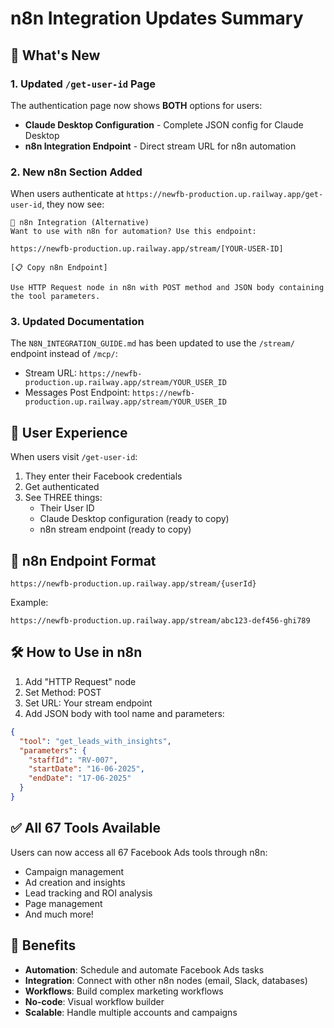 # n8n Integration Updates Summary

## 🎯 What's New

### 1. **Updated `/get-user-id` Page**
The authentication page now shows **BOTH** options for users:

- **Claude Desktop Configuration** - Complete JSON config for Claude Desktop
- **n8n Integration Endpoint** - Direct stream URL for n8n automation

### 2. **New n8n Section Added**
When users authenticate at `https://newfb-production.up.railway.app/get-user-id`, they now see:

```
🤖 n8n Integration (Alternative)
Want to use with n8n for automation? Use this endpoint:

https://newfb-production.up.railway.app/stream/[YOUR-USER-ID]

[📋 Copy n8n Endpoint]

Use HTTP Request node in n8n with POST method and JSON body containing the tool parameters.
```

### 3. **Updated Documentation**
The `N8N_INTEGRATION_GUIDE.md` has been updated to use the `/stream/` endpoint instead of `/mcp/`:

- Stream URL: `https://newfb-production.up.railway.app/stream/YOUR_USER_ID`
- Messages Post Endpoint: `https://newfb-production.up.railway.app/stream/YOUR_USER_ID`

## 📱 User Experience

When users visit `/get-user-id`:

1. They enter their Facebook credentials
2. Get authenticated
3. See THREE things:
   - Their User ID
   - Claude Desktop configuration (ready to copy)
   - n8n stream endpoint (ready to copy)

## 🔗 n8n Endpoint Format

```
https://newfb-production.up.railway.app/stream/{userId}
```

Example:
```
https://newfb-production.up.railway.app/stream/abc123-def456-ghi789
```

## 🛠️ How to Use in n8n

1. Add "HTTP Request" node
2. Set Method: POST
3. Set URL: Your stream endpoint
4. Add JSON body with tool name and parameters:

```json
{
  "tool": "get_leads_with_insights",
  "parameters": {
    "staffId": "RV-007",
    "startDate": "16-06-2025",
    "endDate": "17-06-2025"
  }
}
```

## ✅ All 67 Tools Available

Users can now access all 67 Facebook Ads tools through n8n:
- Campaign management
- Ad creation and insights
- Lead tracking and ROI analysis
- Page management
- And much more!

## 🚀 Benefits

- **Automation**: Schedule and automate Facebook Ads tasks
- **Integration**: Connect with other n8n nodes (email, Slack, databases)
- **Workflows**: Build complex marketing workflows
- **No-code**: Visual workflow builder
- **Scalable**: Handle multiple accounts and campaigns
